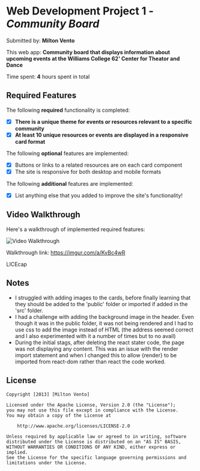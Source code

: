 # Web Development Project 1 - *Community Board*

Submitted by: **Milton Vento**

This web app: **Community board that displays information about upcoming events at the Williams College 62' Center for Theator and Dance**

Time spent: **4** hours spent in total

## Required Features

The following **required** functionality is completed:

- [x] **There is a unique theme for events or resources relevant to a specific community**
- [x] **At least 10 unique resources or events are displayed in a responsive card format**

The following **optional** features are implemented:

- [x] Buttons or links to a related resources are on each card component
- [x] The site is responsive for both desktop and mobile formats

The following **additional** features are implemented:

* [x] List anything else that you added to improve the site's functionality!

## Video Walkthrough

Here's a walkthrough of implemented required features:

<img src='https://imgur.com/a/KvBc4wR' title='Video Walkthrough' width='' alt='Video Walkthrough' />

Walkthrough link:
https://imgur.com/a/KvBc4wR


<!-- Replace this with whatever GIF tool you used! -->
LICEcap
<!-- Recommended tools:
[Kap](https://getkap.co/) for macOS
[ScreenToGif](https://www.screentogif.com/) for Windows
[peek](https://github.com/phw/peek) for Linux. -->

## Notes

- I struggled with adding images to the cards, before finally learning that they should be added to the 'public' folder or imported if added in the 'src' folder. 
- I had a challenge with adding the background image in the header. Even though it was in the public folder, it was not being rendered and I had to use css to add the image instead of HTML (the address seemed correct and I also experimented with it a number of times but to no avail)
- During the initial stags, after deleting the react stater code, the page was not displaying any content. This was an issue with the render import statement and when I changed this to allow {render} to be imported from react-dom rather than react the code worked.

## License

    Copyright [2013] [Milton Vento]

    Licensed under the Apache License, Version 2.0 (the "License");
    you may not use this file except in compliance with the License.
    You may obtain a copy of the License at

        http://www.apache.org/licenses/LICENSE-2.0

    Unless required by applicable law or agreed to in writing, software
    distributed under the License is distributed on an "AS IS" BASIS,
    WITHOUT WARRANTIES OR CONDITIONS OF ANY KIND, either express or implied.
    See the License for the specific language governing permissions and
    limitations under the License.